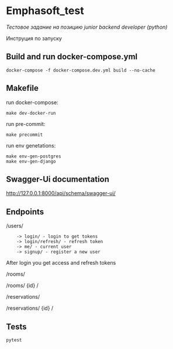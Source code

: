 # Emphasoft_test
*Тестовое задание на позицию junior backend developer (python)*

Инструция по запуску

## Build and run docker-compose.yml

```shell
docker-compose -f docker-compose.dev.yml build --no-cache
```

## Makefile

run docker-compose:

```shell
make dev-docker-run
```

run pre-commit:

```shell
make precommit
```

run env genetations:

```shell
make env-gen-postgres
make env-gen-django
```

## Swagger-Ui documentation

http://127.0.0.1:8000/api/schema/swagger-ui/

## Endpoints

/users/

        -> login/ - login to get tokens
        -> login/refresh/ - refresh token
        -> me/ - current user
        -> signup/ - register a new user

After login you get access and refresh tokens

/rooms/

/rooms/ {id} /

/reservations/

/reservations/ {id} /

## Tests

```shell
pytest
```